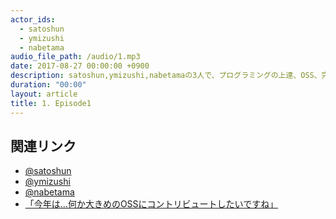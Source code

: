 ```yaml
---
actor_ids:
  - satoshun
  - ymizushi
  - nabetama
audio_file_path: /audio/1.mp3
date: 2017-08-27 00:00:00 +0900
description: satoshun,ymizushi,nabetamaの3人で、プログラミングの上達、OSS、完全食などについて話しました。
duration: "00:00"
layout: article
title: 1. Episode1
---
```


## 関連リンク

- [@satoshun](https://twitter.com/stsn_jp)
- [@ymizushi](https://twitter.com/ymizushi)
- [@nabetama](https://twitter.com/nabetama)
- [「今年は…何か大きめのOSSにコントリビュートしたいですね」](https://medium.com/@timakin/%E4%BB%8A%E5%B9%B4%E3%81%AF-%E4%BD%95%E3%81%8B%E5%A4%A7%E3%81%8D%E3%82%81%E3%81%AEoss%E3%81%AB%E3%82%B3%E3%83%B3%E3%83%88%E3%83%AA%E3%83%93%E3%83%A5%E3%83%BC%E3%83%88%E3%81%97%E3%81%9F%E3%81%84%E3%81%A7%E3%81%99%E3%81%AD-902771f0ba0e)
